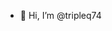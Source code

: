 - 👋 Hi, I’m @tripleq74
<!---
tripleq74/tripleq74 is a ✨ special ✨ repository because its `README.md` (this file) appears on your GitHub profile.
You can click the Preview link to take a look at your changes.
--->
